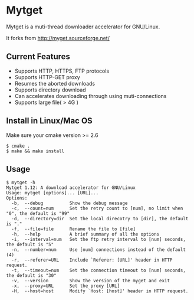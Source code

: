 Mytget 
======================

Mytget is a muti-thread downloader accelerator for GNU/Linux.

It forks from http://myget.sourceforge.net/

Current Features
------------

* Supports HTTP, HTTPS, FTP protocols
* Supports HTTP-GET proxy
* Resumes the aborted downloads
* Supports directory download
* Can accelerates downloading through using muti-connections
* Supports large file( > 4G )


Install in Linux/Mac OS
------------
Make sure your cmake version >= 2.6

	$ cmake .
	$ make && make install


Usage
------------

	$ mytget -h
	Mytget 1.12: A download accelerator for GNU/Linux
	Usage: mytget [options]... [URL]...
	Options:
	  -b,  --debug          Show the debug message
	  -c,  --count=num      Set the retry count to [num], no limit when "0", the default is "99"
	  -d,  --directory=dir  Set the local direcotry to [dir], the default is "."
	  -f,  --file=file      Rename the file to [file]
	  -h,  --help           A brief summary of all the options
	  -i,  --interval=num   Set the ftp retry interval to [num] seconds, the default is "5"
	  -n,  --number=num     Use [num] connections instead of the default (4)
	  -r,  --referer=URL    Include `Referer: [URL]' header in HTTP request.
	  -t,  --timeout=num    Set the connection timeout to [num] seconds, the default is "30"
	  -v,  --version        Show the version of the myget and exit
	  -x,  --proxy=URL      Set the proxy [URL]
	  -H,  --host=host      Modify `Host: [host]' header in HTTP request.
